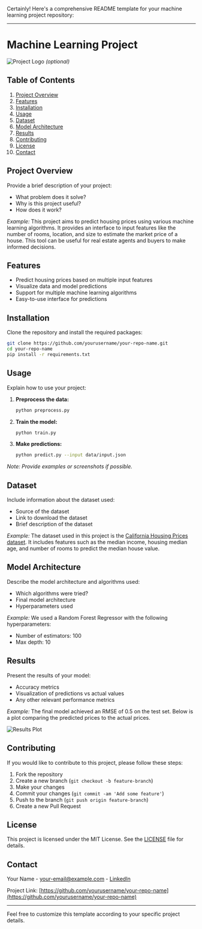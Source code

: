 Certainly! Here's a comprehensive README template for your machine learning project repository:

---

# Machine Learning Project

![Project Logo](path/to/logo.png) *(optional)*

## Table of Contents
1. [Project Overview](#project-overview)
2. [Features](#features)
3. [Installation](#installation)
4. [Usage](#usage)
5. [Dataset](#dataset)
6. [Model Architecture](#model-architecture)
7. [Results](#results)
8. [Contributing](#contributing)
9. [License](#license)
10. [Contact](#contact)

## Project Overview
Provide a brief description of your project:
- What problem does it solve?
- Why is this project useful?
- How does it work?

*Example:*
This project aims to predict housing prices using various machine learning algorithms. It provides an interface to input features like the number of rooms, location, and size to estimate the market price of a house. This tool can be useful for real estate agents and buyers to make informed decisions.

## Features
- Predict housing prices based on multiple input features
- Visualize data and model predictions
- Support for multiple machine learning algorithms
- Easy-to-use interface for predictions

## Installation
Clone the repository and install the required packages:

```bash
git clone https://github.com/yourusername/your-repo-name.git
cd your-repo-name
pip install -r requirements.txt
```

## Usage
Explain how to use your project:
1. **Preprocess the data:**
    ```bash
    python preprocess.py
    ```
2. **Train the model:**
    ```bash
    python train.py
    ```
3. **Make predictions:**
    ```bash
    python predict.py --input data/input.json
    ```

*Note: Provide examples or screenshots if possible.*

## Dataset
Include information about the dataset used:
- Source of the dataset
- Link to download the dataset
- Brief description of the dataset

*Example:*
The dataset used in this project is the [California Housing Prices dataset](https://www.kaggle.com/camnugent/california-housing-prices). It includes features such as the median income, housing median age, and number of rooms to predict the median house value.

## Model Architecture
Describe the model architecture and algorithms used:
- Which algorithms were tried?
- Final model architecture
- Hyperparameters used

*Example:*
We used a Random Forest Regressor with the following hyperparameters:
- Number of estimators: 100
- Max depth: 10

## Results
Present the results of your model:
- Accuracy metrics
- Visualization of predictions vs actual values
- Any other relevant performance metrics

*Example:*
The final model achieved an RMSE of 0.5 on the test set. Below is a plot comparing the predicted prices to the actual prices.

![Results Plot](path/to/results-plot.png)

## Contributing
If you would like to contribute to this project, please follow these steps:
1. Fork the repository
2. Create a new branch (`git checkout -b feature-branch`)
3. Make your changes
4. Commit your changes (`git commit -am 'Add some feature'`)
5. Push to the branch (`git push origin feature-branch`)
6. Create a new Pull Request

## License
This project is licensed under the MIT License. See the [LICENSE](LICENSE) file for details.

## Contact
Your Name - [your-email@example.com](mailto:your-email@example.com) - [LinkedIn](https://www.linkedin.com/in/yourprofile)

Project Link: [https://github.com/yourusername/your-repo-name](https://github.com/yourusername/your-repo-name)

---

Feel free to customize this template according to your specific project details.
